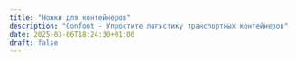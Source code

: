```yaml
---
title: "Ножки для контейнеров"
description: "Confoot - Упростите логистику транспортных контейнеров"
date: 2025-03-06T18:24:30+01:00
draft: false
---
```

